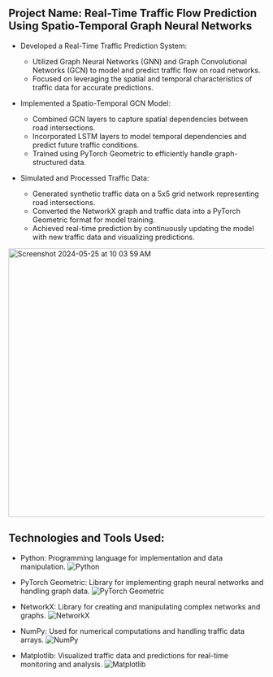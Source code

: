 ## Project Name: Real-Time Traffic Flow Prediction Using Spatio-Temporal Graph Neural Networks

- Developed a Real-Time Traffic Prediction System:
  - Utilized Graph Neural Networks (GNN) and Graph Convolutional Networks (GCN) to model and predict traffic flow on road networks.
  - Focused on leveraging the spatial and temporal characteristics of traffic data for accurate predictions.

- Implemented a Spatio-Temporal GCN Model:
  - Combined GCN layers to capture spatial dependencies between road intersections.
  - Incorporated LSTM layers to model temporal dependencies and predict future traffic conditions.
  - Trained using PyTorch Geometric to efficiently handle graph-structured data.

- Simulated and Processed Traffic Data:
  - Generated synthetic traffic data on a 5x5 grid network representing road intersections.
  - Converted the NetworkX graph and traffic data into a PyTorch Geometric format for model training.
  - Achieved real-time prediction by continuously updating the model with new traffic data and visualizing predictions.


<img width="528" alt="Screenshot 2024-05-25 at 10 03 59 AM" src="https://github.com/Arnavsao/Real-Time-Traffic-Flow-Prediction-Using-Spatio-Temporal-GNN/assets/140349606/6f2fb682-90c0-4f97-afa2-2652cacd560f">



## Technologies and Tools Used:

- Python: Programming language for implementation and data manipulation.
  ![Python](https://upload.wikimedia.org/wikipedia/commons/thumb/c/c3/Python-logo-notext.svg/200px-Python-logo-notext.svg.png)
  
- PyTorch Geometric: Library for implementing graph neural networks and handling graph data.
  ![PyTorch Geometric](https://pytorch-geometric.readthedocs.io/en/latest/_images/pyg_logo_text.svg)
  
- NetworkX: Library for creating and manipulating complex networks and graphs.
  ![NetworkX](https://networkx.org/_static/networkx_logo.svg)
  
- NumPy: Used for numerical computations and handling traffic data arrays.
  ![NumPy](https://numpy.org/images/logos/numpy.svg)
  
- Matplotlib: Visualized traffic data and predictions for real-time monitoring and analysis.
  ![Matplotlib](https://matplotlib.org/stable/_static/logo2_compressed.svg)


